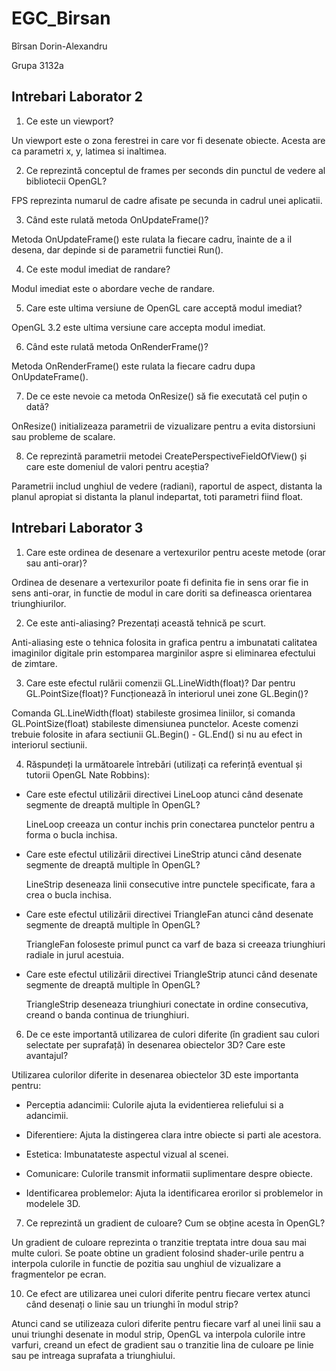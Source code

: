 # EGC_Birsan

Bîrsan Dorin-Alexandru

Grupa 3132a

## Intrebari Laborator 2

1. Ce este un viewport?

  Un viewport este o zona ferestrei in care vor fi desenate obiecte. Acesta are ca parametri x, y, latimea si inaltimea.

2. Ce reprezintă conceptul de frames per seconds din punctul de vedere al bibliotecii OpenGL?

  FPS reprezinta numarul de cadre afisate pe secunda in cadrul unei aplicatii.

3. Când este rulată metoda OnUpdateFrame()?

  Metoda OnUpdateFrame() este rulata la fiecare cadru, înainte de a il desena, dar depinde si de parametrii functiei Run().

4. Ce este modul imediat de randare?

  Modul imediat este o abordare veche de randare.

5. Care este ultima versiune de OpenGL care acceptă modul imediat?

  OpenGL 3.2 este ultima versiune care accepta modul imediat.

6. Când este rulată metoda OnRenderFrame()?

  Metoda OnRenderFrame() este rulata la fiecare cadru dupa OnUpdateFrame().

7. De ce este nevoie ca metoda OnResize() să fie executată cel puțin o dată?

  OnResize() initializeaza parametrii de vizualizare pentru a evita distorsiuni sau probleme de scalare.

8. Ce reprezintă parametrii metodei CreatePerspectiveFieldOfView() și care este domeniul de valori pentru aceștia?

  Parametrii includ unghiul de vedere (radiani), raportul de aspect, distanta la planul apropiat si distanta la planul indepartat, toti parametri fiind float.


## Intrebari Laborator 3

1. Care este ordinea de desenare a vertexurilor pentru aceste metode (orar sau anti-orar)?

  Ordinea de desenare a vertexurilor poate fi definita fie in sens orar fie in sens anti-orar, in functie de modul in care doriti sa defineasca orientarea triunghiurilor.
  
2. Ce este anti-aliasing? Prezentați această tehnică pe scurt.

  Anti-aliasing este o tehnica folosita in grafica pentru a imbunatati calitatea imaginilor digitale prin estomparea marginilor aspre si eliminarea efectului de zimtare.
  
3. Care este efectul rulării comenzii GL.LineWidth(float)? Dar pentru GL.PointSize(float)? Funcționează în interiorul unei zone GL.Begin()?

  Comanda GL.LineWidth(float) stabileste grosimea liniilor, si comanda GL.PointSize(float) stabileste dimensiunea punctelor. Aceste comenzi trebuie folosite in afara sectiunii GL.Begin() - GL.End() si nu au efect in interiorul sectiunii.

4. Răspundeți la următoarele întrebări (utilizați ca referință eventual și tutorii OpenGL Nate Robbins):
  - Care este efectul utilizării directivei LineLoop atunci când desenate segmente de dreaptă multiple în OpenGL?
    
    LineLoop creeaza un contur inchis prin conectarea punctelor pentru a forma o bucla inchisa.
    
  - Care este efectul utilizării directivei LineStrip atunci când desenate segmente de dreaptă multiple în OpenGL?
    
    LineStrip deseneaza linii consecutive intre punctele specificate, fara a crea o bucla inchisa.
    
  - Care este efectul utilizării directivei TriangleFan atunci când desenate segmente de dreaptă multiple în OpenGL?
    
    TriangleFan foloseste primul punct ca varf de baza si creeaza triunghiuri radiale in jurul acestuia.
    
  - Care este efectul utilizării directivei TriangleStrip atunci când desenate segmente de dreaptă multiple în OpenGL?
    
    TriangleStrip deseneaza triunghiuri conectate in ordine consecutiva, creand o banda continua de triunghiuri.

6. De ce este importantă utilizarea de culori diferite (în gradient sau culori selectate per suprafață) în desenarea obiectelor 3D? Care este avantajul?
   
  Utilizarea culorilor diferite in desenarea obiectelor 3D este importanta pentru:

  - Perceptia adancimii: Culorile ajuta la evidentierea reliefului si a adancimii.

  - Diferentiere: Ajuta la distingerea clara intre obiecte si parti ale acestora.

  - Estetica: Imbunatateste aspectul vizual al scenei.

  - Comunicare: Culorile transmit informatii suplimentare despre obiecte.

  - Identificarea problemelor: Ajuta la identificarea erorilor si problemelor in modelele 3D.
  
7. Ce reprezintă un gradient de culoare? Cum se obține acesta în OpenGL?

  Un gradient de culoare reprezinta o tranzitie treptata intre doua sau mai multe culori. Se poate obtine un gradient folosind shader-urile pentru a interpola culorile in functie de pozitia sau unghiul de vizualizare a fragmentelor pe ecran.

10. Ce efect are utilizarea unei culori diferite pentru fiecare vertex atunci când desenați o linie sau un triunghi în modul strip?

  Atunci cand se utilizeaza culori diferite pentru fiecare varf al unei linii sau a unui triunghi desenate in modul strip, OpenGL va interpola culorile intre varfuri, creand un efect de gradient sau o tranzitie lina de culoare pe linie sau pe intreaga suprafata a triunghiului.
 
